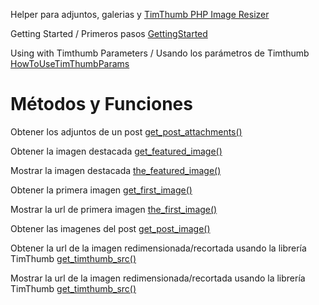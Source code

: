 Helper para adjuntos, galerias y [TimThumb PHP Image Resizer](http://code.google.com/p/timthumb/)


Getting Started / Primeros pasos
[GettingStarted](GettingStarted.md)

Using with Timthumb Parameters / Usando los parámetros de Timthumb
[HowToUseTimThumbParams](HowToUseTimThumbParams.md)


# Métodos y Funciones #


Obtener los adjuntos de un post
[get\_post\_attachments()](GetPostAttachments.md)

Obtener la imagen destacada
[get\_featured\_image()](GetFeaturedImage.md)

Mostrar la imagen destacada
[the\_featured\_image()](TheFeaturedImage.md)

Obtener la primera imagen
[get\_first\_image()](GetFirstImage.md)

Mostrar la url de primera imagen
[the\_first\_image()](TheFirstImage.md)

Obtener las imagenes del post
[get\_post\_image()](GetPostImage.md)

Obtener la url de la imagen redimensionada/recortada usando la librería TimThumb
[get\_timthumb\_src()](GetTimthumbSrc.md)

Mostrar la url de la imagen redimensionada/recortada usando la librería TimThumb
[get\_timthumb\_src()](GetTimthumbSrc.md)